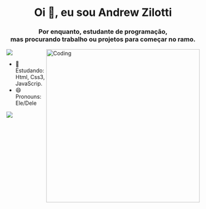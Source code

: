 <h1 align="center">Oi 👋, eu sou Andrew Zilotti</h1>
<h3 align="center">Por enquanto, estudante de programação,<br/>
  mas procurando trabalho ou projetos para começar no ramo.</h3>
<img align="right" alt="Coding" width="400" src="https://miro.medium.com/max/680/0*7Q3yvSIv_t0ioJ-Z.gif"/>

<p align="left"> <img src="https://komarev.com/ghpvc/?username=andrewzilotti&&label=Profile+views&color=0e75b6&style=for-the-badg&abbreviated=true"/> </p>

- 🌱 Estudando: Html, Css3, JavaScrip.
- 😄 Pronouns: Ele/Dele

<picture>
  <source
    srcset="https://github-readme-stats.vercel.app/api?username=andrewzilotti&show_icons=true&theme=dark"
    media="(prefers-color-scheme: dark)"
  />
  <source
    srcset="https://github-readme-stats.vercel.app/api?username=andrewzilotti&show_icons=false"
    media="(prefers-color-scheme: light), (prefers-color-scheme: no-preference)"
  />
  <img src="https://github-readme-stats.vercel.app/api?username=andrewzilotti&show_icons=true" />
  
</picture>



<!--
**andrewzilotti/andrewzilotti** is a ✨ _special_ ✨ repository because its `README.md` (this file) appears on your GitHub profile.

Here are some ideas to get you started:

- 🔭 I’m currently working on ...
- 👯 I’m looking to collaborate on ...
- 🤔 I’m looking for help with ...
- 💬 Ask me about ...
- 📫 How to reach me: ...
 ...
- ⚡ Fun fact: ...
-->
